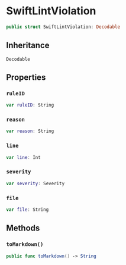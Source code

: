 # SwiftLintViolation

``` swift
public struct SwiftLintViolation:​ Decodable
```

## Inheritance

`Decodable`

## Properties

### `ruleID`

``` swift
var ruleID:​ String
```

### `reason`

``` swift
var reason:​ String
```

### `line`

``` swift
var line:​ Int
```

### `severity`

``` swift
var severity:​ Severity
```

### `file`

``` swift
var file:​ String
```

## Methods

### `toMarkdown()`

``` swift
public func toMarkdown() -> String
```
